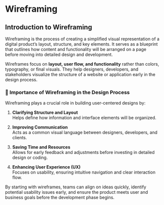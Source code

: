 # Wireframing

## Introduction to Wireframing

Wireframing is the process of creating a simplified visual representation of a digital product’s layout, structure, and key elements. It serves as a blueprint that outlines how content and functionality will be arranged on a page before moving into detailed design and development.

Wireframes focus on **layout, user flow, and functionality** rather than colors, typography, or final visuals. They help designers, developers, and stakeholders visualize the structure of a website or application early in the design process.

### 🧩 Importance of Wireframing in the Design Process

Wireframing plays a crucial role in building user-centered designs by:

1. **Clarifying Structure and Layout**  
   Helps define how information and interface elements will be organized.

2. **Improving Communication**  
   Acts as a common visual language between designers, developers, and clients.

3. **Saving Time and Resources**  
   Allows for early feedback and adjustments before investing in detailed design or coding.

4. **Enhancing User Experience (UX)**  
   Focuses on usability, ensuring intuitive navigation and clear interaction flow.

By starting with wireframes, teams can align on ideas quickly, identify potential usability issues early, and ensure the product meets user and business goals before the development phase begins.
